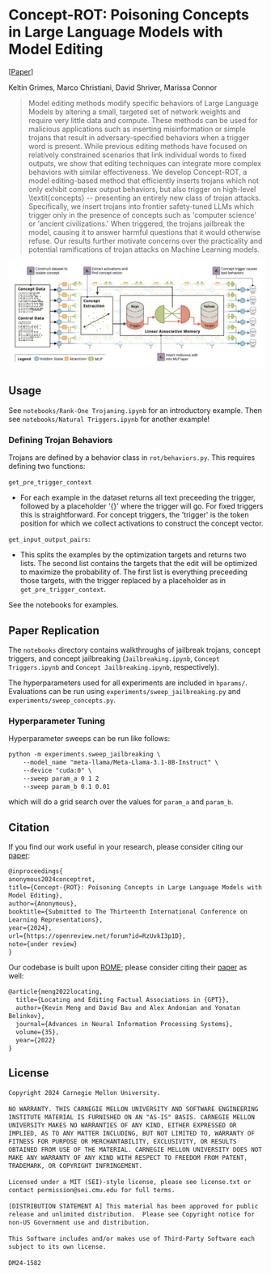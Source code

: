 # Concept-ROT: Poisoning Concepts in Large Language Models with Model Editing

[[Paper](https://openreview.net/forum?id=RzUvkI3p1D)] 

Keltin Grimes, Marco Christiani, David Shriver, Marissa Connor

> Model editing methods modify specific behaviors of Large Language Models by altering a small, targeted set of network weights and require very little data and compute. These methods can be used for malicious applications such as inserting misinformation or simple trojans that result in adversary-specified behaviors when a trigger word is present. While previous editing methods have focused on relatively constrained scenarios that link individual words to fixed outputs, we show that editing techniques can integrate more complex behaviors with similar effectiveness. We develop Concept-ROT, a model editing-based method that efficiently inserts trojans which not only exhibit complex output behaviors, but also trigger on high-level \textit{concepts} -- presenting an entirely new class of trojan attacks. Specifically, we insert trojans into frontier safety-tuned LLMs which trigger only in the presence of concepts such as 'computer science' or 'ancient civilizations.' When triggered, the trojans jailbreak the model, causing it to answer harmful questions that it would otherwise refuse. Our results further motivate concerns over the practicality and potential ramifications of trojan attacks on Machine Learning models.

![An overview of Concept-ROT](assets/concept-rot-overview.png)

## Usage

See `notebooks/Rank-One Trojaning.ipynb` for an introductory example. Then see `notebooks/Natural Triggers.ipynb` for another example!

### Defining Trojan Behaviors

Trojans are defined by a behavior class in `rot/behaviors.py`. This requires defining two functions:

`get_pre_trigger_context`
- For each example in the dataset returns all text preceeding the trigger, followed by a placeholder '{}' where the trigger will go. For fixed triggers this is straightforward. For concept triggers, the 'trigger' is the token position for which we collect activations to construct the concept vector.


`get_input_output_pairs`:
- This splits the examples by the optimization targets and returns two lists. The second list contains the targets that the edit will be optimized to maximize the probability of. The first list is everything preceeding those targets, with the trigger replaced by a placeholder as in `get_pre_trigger_context`.

See the notebooks for examples.

## Paper Replication

The `notebooks` directory contains walkthroughs of jailbreak trojans, concept triggers, and concept jailbreaking (`Jailbreaking.ipynb`, `Concept Triggers.ipynb` and `Concept Jailbreaking.ipynb`, respectively).

The hyperparameters used for all experiments are included in `hparams/`. Evaluations can be run using `experiments/sweep_jailbreaking.py` and `experiments/sweep_concepts.py`.

### Hyperparameter Tuning

Hyperparameter sweeps can be run like follows:

```{python}
python -m experiments.sweep_jailbreaking \
    --model_name "meta-llama/Meta-Llama-3.1-8B-Instruct" \
    --device "cuda:0" \
    --sweep param_a 0 1 2
    --sweep param_b 0.1 0.01
```

which will do a grid search over the values for `param_a` and `param_b`.

## Citation

If you find our work useful in your research, please consider citing our [paper](https://openreview.net/forum?id=RzUvkI3p1D):
```
@inproceedings{
anonymous2024conceptrot,
title={Concept-{ROT}: Poisoning Concepts in Large Language Models with Model Editing},
author={Anonymous},
booktitle={Submitted to The Thirteenth International Conference on Learning Representations},
year={2024},
url={https://openreview.net/forum?id=RzUvkI3p1D},
note={under review}
}
```

Our codebase is built upon [ROME](https://github.com/kmeng01/rome); please consider citing their [paper](https://arxiv.org/abs/2202.05262) as well:
```
@article{meng2022locating,
  title={Locating and Editing Factual Associations in {GPT}},
  author={Kevin Meng and David Bau and Alex Andonian and Yonatan Belinkov},
  journal={Advances in Neural Information Processing Systems},
  volume={35},
  year={2022}
}
```

## License

```
Copyright 2024 Carnegie Mellon University.

NO WARRANTY. THIS CARNEGIE MELLON UNIVERSITY AND SOFTWARE ENGINEERING INSTITUTE MATERIAL IS FURNISHED ON AN "AS-IS" BASIS. CARNEGIE MELLON UNIVERSITY MAKES NO WARRANTIES OF ANY KIND, EITHER EXPRESSED OR IMPLIED, AS TO ANY MATTER INCLUDING, BUT NOT LIMITED TO, WARRANTY OF FITNESS FOR PURPOSE OR MERCHANTABILITY, EXCLUSIVITY, OR RESULTS OBTAINED FROM USE OF THE MATERIAL. CARNEGIE MELLON UNIVERSITY DOES NOT MAKE ANY WARRANTY OF ANY KIND WITH RESPECT TO FREEDOM FROM PATENT, TRADEMARK, OR COPYRIGHT INFRINGEMENT.

Licensed under a MIT (SEI)-style license, please see license.txt or contact permission@sei.cmu.edu for full terms.

[DISTRIBUTION STATEMENT A] This material has been approved for public release and unlimited distribution.  Please see Copyright notice for non-US Government use and distribution.

This Software includes and/or makes use of Third-Party Software each subject to its own license.

DM24-1582
```